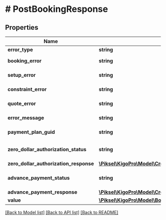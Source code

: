 # # PostBookingResponse

## Properties

Name | Type | Description | Notes
------------ | ------------- | ------------- | -------------
**error_type** | **string** | Error Type | [optional] 
**booking_error** | **string** | Booking Error Code | [optional] 
**setup_error** | **string** | Setup Error Code | [optional] 
**constraint_error** | **string** | Constraint Error Code | [optional] 
**quote_error** | **string** | Quote Error Code | [optional] 
**error_message** | **string** | Error Message | [optional] 
**payment_plan_guid** | **string** | Payment Plan Guid | [optional] 
**zero_dollar_authorization_status** | **string** | Card Authorization Status | [optional] 
**zero_dollar_authorization_response** | [**\Piksel\KigoPro\Model\CreditCardAuthorizationResponse**](CreditCardAuthorizationResponse.md) |  | [optional] 
**advance_payment_status** | **string** | Advance Payment Status | [optional] 
**advance_payment_response** | [**\Piksel\KigoPro\Model\CreditCardAuthorizationResponse**](CreditCardAuthorizationResponse.md) |  | [optional] 
**value** | [**\Piksel\KigoPro\Model\Booking**](Booking.md) |  | [optional] 

[[Back to Model list]](../../README.md#documentation-for-models) [[Back to API list]](../../README.md#documentation-for-api-endpoints) [[Back to README]](../../README.md)



